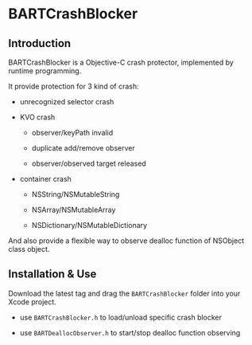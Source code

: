 # BARTCrashBlocker
## Introduction
BARTCrashBlocker is a Objective-C crash protector, implemented by runtime programming.

It provide protection for 3 kind of crash:

- unrecognized selector crash

- KVO crash
	- observer/keyPath invalid
 
 	- duplicate add/remove observer
 
 	- observer/observed target released

- container crash
	- NSString/NSMutableString

	- NSArray/NSMutableArray

	- NSDictionary/NSMutableDictionary

And also provide a flexible way to observe dealloc function of NSObject class object.

## Installation & Use
Download the latest tag and drag the `BARTCrashBlocker` folder into your Xcode project.

- use `BARTCrashBlocker.h` to load/unload specific crash blocker

- use `BARTDeallocObserver.h` to start/stop dealloc function observing
